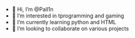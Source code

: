 - 👋 Hi, I’m @Pall1n
- 👀 I’m interested in tprogramming and gaming
- 🌱 I’m currently learning python and HTML
- 💞️ I’m looking to collaborate on various projects

<!---
Pall1n/Pall1n is a ✨ special ✨ repository because its `README.md` (this file) appears on your GitHub profile.
You can click the Preview link to take a look at your changes.
--->
